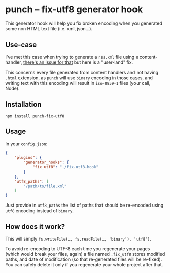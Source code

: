 # punch – fix-utf8 generator hook

This generator hook will help you fix broken encoding when you generated some non HTML text file (i.e. xml, json…).

## Use-case

I've met this case when trying to generate a `rss.xml` file using a content-handler, [there's an issue for that](https://github.com/laktek/punch/issues/62) but here is a "user-land" fix.

This concerns every file generated from content handlers and not having `.html` extension, as `punch` will use `binary` encoding in those cases, and writing text with this encoding will result in `iso-8859-1` files (your call, Node).

## Installation

```
npm install punch-fix-utf8
```

## Usage

In your `config.json`:

```json
{
	"plugins": {
		"generator_hooks": {
			"fix_utf8": "./fix-utf8-hook"
		}
	},
	"utf8_paths": [
		"/path/to/file.xml"
	]
}
```

Just provide in `utf8_paths` the list of paths that should be re-encoded using `utf8` encoding instead of `binary`.

## How does it work?

This will simply `fs.writeFile(…, fs.readFile(…, 'binary'), 'utf8')`.

To avoid re-encoding to UTF-8 each time you regenerate your pages (which would break your files, again) a file named `.fix_utf8` stores modified paths, and date of modification (so that re-generated files will be re-fixed). You can safely delete it only if you regenerate your whole project after that.
